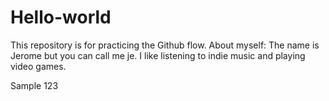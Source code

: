 # Hello-world
This repository is for practicing the Github flow.
About myself:
The name is Jerome but you can call me je. I like listening to indie music and playing video games.


Sample 123